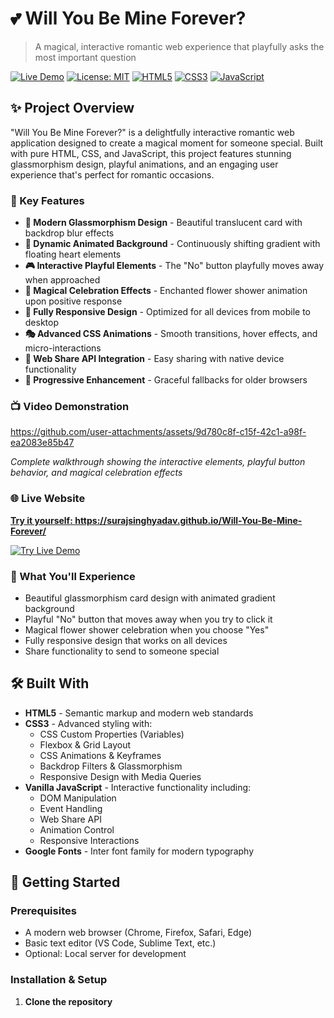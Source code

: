 # 💕 Will You Be Mine Forever?

> A magical, interactive romantic web experience that playfully asks the most important question

[![Live Demo](https://img.shields.io/badge/demo-live-brightgreen)](your-demo-link-here)
[![License: MIT](https://img.shields.io/badge/License-MIT-yellow.svg)](https://opensource.org/licenses/MIT)
[![HTML5](https://img.shields.io/badge/html5-%23E34F26.svg?style=flat&logo=html5&logoColor=white)](https://www.w3.org/html/)
[![CSS3](https://img.shields.io/badge/css3-%231572B6.svg?style=flat&logo=css3&logoColor=white)](https://www.w3.org/css/)
[![JavaScript](https://img.shields.io/badge/javascript-%23323330.svg?style=flat&logo=javascript&logoColor=%23F7DF1E)](https://developer.mozilla.org/en-US/docs/Web/JavaScript)

## ✨ Project Overview

"Will You Be Mine Forever?" is a delightfully interactive romantic web application designed to create a magical moment for someone special. Built with pure HTML, CSS, and JavaScript, this project features stunning glassmorphism design, playful animations, and an engaging user experience that's perfect for romantic occasions.

### 🎯 Key Features

- **🎨 Modern Glassmorphism Design** - Beautiful translucent card with backdrop blur effects
- **🌈 Dynamic Animated Background** - Continuously shifting gradient with floating heart elements  
- **🎮 Interactive Playful Elements** - The "No" button playfully moves away when approached
- **🌸 Magical Celebration Effects** - Enchanted flower shower animation upon positive response
- **📱 Fully Responsive Design** - Optimized for all devices from mobile to desktop
- **🎭 Advanced CSS Animations** - Smooth transitions, hover effects, and micro-interactions
- **💌 Web Share API Integration** - Easy sharing with native device functionality
- **🎪 Progressive Enhancement** - Graceful fallbacks for older browsers


<!-- <img src="https://github.com/Surajsinghyadav/forever/blob/main/Screenshot%202025-09-29%20155021.png?raw=true">
*The beautiful main interface with glassmorphism card design* -->

### 📺 Video Demonstration

https://github.com/user-attachments/assets/9d780c8f-c15f-42c1-a98f-ea2083e85b47


*Complete walkthrough showing the interactive elements, playful button behavior, and magical celebration effects*


### 🌐 Live Website
<a href="https://surajsinghyadav.github.io/Will-You-Be-Mine-Forever/" target="_blank"><strong>Try it yourself: https://surajsinghyadav.github.io/Will-You-Be-Mine-Forever/</strong></a>


<a href="https://surajsinghyadav.github.io/forever/" target="_blank">
  <img src="https://img.shields.io/badge/🌐-Try%20Live%20Demo-brightgreen?style=for-the-badge" alt="Try Live Demo">
</a>

### 📱 What You'll Experience
- Beautiful glassmorphism card design with animated gradient background
- Playful "No" button that moves away when you try to click it
- Magical flower shower celebration when you choose "Yes"
- Fully responsive design that works on all devices
- Share functionality to send to someone special


## 🛠️ Built With

- **HTML5** - Semantic markup and modern web standards
- **CSS3** - Advanced styling with:
  - CSS Custom Properties (Variables)
  - Flexbox & Grid Layout
  - CSS Animations & Keyframes
  - Backdrop Filters & Glassmorphism
  - Responsive Design with Media Queries
- **Vanilla JavaScript** - Interactive functionality including:
  - DOM Manipulation
  - Event Handling
  - Web Share API
  - Animation Control
  - Responsive Interactions
- **Google Fonts** - Inter font family for modern typography

## 🚀 Getting Started

### Prerequisites

- A modern web browser (Chrome, Firefox, Safari, Edge)
- Basic text editor (VS Code, Sublime Text, etc.)
- Optional: Local server for development

### Installation & Setup

1. **Clone the repository**
